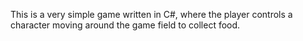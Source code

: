 This is a very simple game written in C#, where the player controls a character moving around the game field to collect food.
